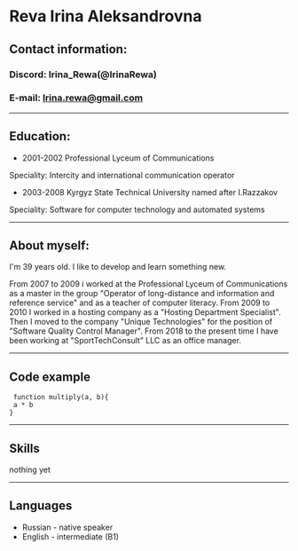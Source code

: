 # Reva Irina Aleksandrovna #

## Contact information: ##
### Discord: Irina_Rewa(@IrinaRewa)  ###
### E-mail: Irina.rewa@gmail.com ###

------------------------------
## Education: ##
* 2001-2002 Professional Lyceum of Communications

Speciality: Intercity and international communication operator

* 2003-2008 Kyrgyz State Technical University named after I.Razzakov

Speciality: Software for computer technology and automated systems

------------------------------
## About myself: ## 

I'm 39 years old. I like to develop and learn something new. 

From 2007 to 2009 i worked at the Professional Lyceum of Communications as a master in the group "Operator of long-distance and information and reference service" and as a teacher of computer literacy. From 2009 to 2010 I worked in a hosting company as a "Hosting Department Specialist". Then I moved to the company "Unique Technologies" for the position of "Software Quality Control Manager". From 2018 to the present time I have been working at "SportTechConsult" LLC as an office manager. 

_______________________________
## Code example ##

```
 function multiply(a, b){
 a * b
} 
```
-------------------------------
## Skills ##

nothing yet

--------------------------------
## Languages ##

* Russian - native speaker
* English - intermediate (B1)